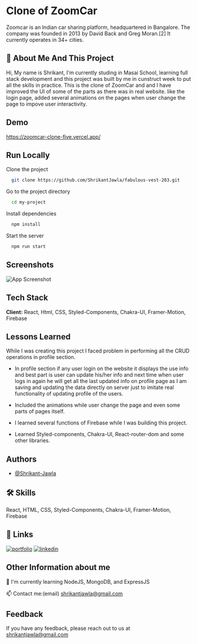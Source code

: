 
# Clone of  ZoomCar

Zoomcar is an Indian car sharing platform, headquartered in Bangalore. The company was founded in 2013 by David Back and Greg Moran.[2] It currently operates in 34+ cities.


## 🚀 About Me And This Project
Hi, My name is Shrikant, I'm currently studing in Masai School, learning full stack development and this project was built by me in cunstruct week to put all the skills in practice.
This is the clone of ZoomCar and and I have improved the UI of some of the parts as there was in real website.
like the login page, added several animations on the pages when user change the page to impove user interactivity.



## Demo

https://zoomcar-clone-five.vercel.app/


## Run Locally

Clone the project

```bash
  git clone https://github.com/ShrikantJawla/fabulous-vest-203.git
```

Go to the project directory

```bash
  cd my-project
```

Install dependencies

```bash
  npm install
```

Start the server

```bash
  npm run start
```


## Screenshots

![App Screenshot](https://via.placeholder.com/468x300?text=App+Screenshot+Here)


## Tech Stack

**Client:** React, Html, CSS, Styled-Components, Chakra-UI, Framer-Motion, Firebase 


## Lessons Learned

While I was creating this project I faced problem in performing all the CRUD operations in profile section.
- In profile section if any user login on the website it displays the use info and best part is user can update his/her info and 
  next time when user logs in again he will get all the last updated info on profile page as I am saving and updating the data directly on server just to imitate real functionality of updating profile of the users.

- Included the animations while user change the page and even some parts of pages itself.

- I learned several functions of Firebase while I was building this project.

- Learned Styled-components, Chakra-UI, React-router-dom and some other libraries. 



## Authors

- [@Shrikant-Jawla](https://github.com/ShrikantJawla)


## 🛠 Skills
React, HTML, CSS, Styled-Components, Chakra-UI, Framer-Motion, Firebase


## 🔗 Links
[![portfolio](https://img.shields.io/badge/my_portfolio-000?style=for-the-badge&logo=ko-fi&logoColor=white)](https://katherineoelsner.com/)
[![linkedin](https://img.shields.io/badge/linkedin-0A66C2?style=for-the-badge&logo=linkedin&logoColor=white)](https://www.linkedin.com/in/shrikant-jawla/)


## Other Information about me

🧠 I'm currently learning NodeJS, MongoDB, and ExpressJS

📫 Contact me:(email) shrikantjawla@gmail.com


## Feedback

If you have any feedback, please reach out to us at shrikantjawla@gmail.com

